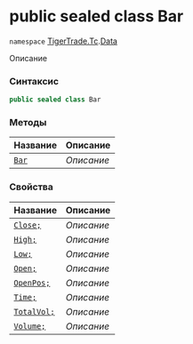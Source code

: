 
# public sealed class Bar
`namespace` [TigerTrade.Tc](../../TigerTrade.Tc.md).[Data](../../TigerTrade.Tc/Data.md)



Описание

### Синтаксис
```csharp
public sealed class Bar
```


### Методы
| Название | Описание |
| --- | --- |
| [`Bar`](./Bar.cs/Методы/Bar.md) | *Описание* |

### Свойства
| Название | Описание |
| --- | --- |
| [`Close;`](./Bar.cs/Свойства/Close;.md) | *Описание* |
| [`High;`](./Bar.cs/Свойства/High;.md) | *Описание* |
| [`Low;`](./Bar.cs/Свойства/Low;.md) | *Описание* |
| [`Open;`](./Bar.cs/Свойства/Open;.md) | *Описание* |
| [`OpenPos;`](./Bar.cs/Свойства/OpenPos;.md) | *Описание* |
| [`Time;`](./Bar.cs/Свойства/Time;.md) | *Описание* |
| [`TotalVol;`](./Bar.cs/Свойства/TotalVol;.md) | *Описание* |
| [`Volume;`](./Bar.cs/Свойства/Volume;.md) | *Описание* |



